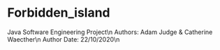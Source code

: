 # Forbidden_island
Java Software Engineering Project\n
Authors: Adam Judge & Catherine Waecther\n
Author Date: 22/10/2020\n
